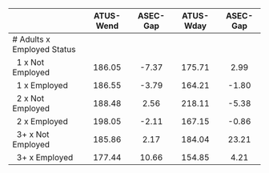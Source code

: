 
|                      |    ATUS-Wend |     ASEC-Gap |    ATUS-Wday |     ASEC-Gap |
| -------------------- | :----------: | :----------: | :----------: | :----------: |
| # Adults x Employed Status |              |              |              |              |
| &nbsp;&nbsp;1 x Not Employed |       186.05 |        -7.37 |       175.71 |         2.99 |
| &nbsp;&nbsp;1 x Employed |       186.55 |        -3.79 |       164.21 |        -1.80 |
| &nbsp;&nbsp;2 x Not Employed |       188.48 |         2.56 |       218.11 |        -5.38 |
| &nbsp;&nbsp;2 x Employed |       198.05 |        -2.11 |       167.15 |        -0.86 |
| &nbsp;&nbsp;3+ x Not Employed |       185.86 |         2.17 |       184.04 |        23.21 |
| &nbsp;&nbsp;3+ x Employed |       177.44 |        10.66 |       154.85 |         4.21 |

